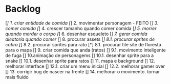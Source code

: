 # Backlog

[*] 1. criar entidade de comida
[*] 2. movimentar personagem - FEITO
[*] 3. comer comida
[*] 4. crescer tamanho quando comer comida
[*] 5. morrer quando morder o corpo
[*] 6. desenhar esqueleto
[*] 7. gerar comida aleatoria quando comer
[*] 8. procurar assets
[*] 8.1. procurar sprites de cobra
[*] 8.2. procurar sprites para rato
[*] 8.1. procurar tile site de floresta para o mapa
[] 9. criar comida que anda (ratos)
[] 9.1. movimento inteligente de fuga
[] 10.animação de personagems
[] 10.1. desenhar sprite para a snake
[] 10.1. desenhar sprite para ratos
[] 11. mapa e background
[] 12. melhorar interface
[] 12.1. criar um menu inicial
[] 12.2. melhorar gamer over
[] 13. corrigir bug de nascer na frente
[] 14. melhorar o movimento. tornar mais fluido
